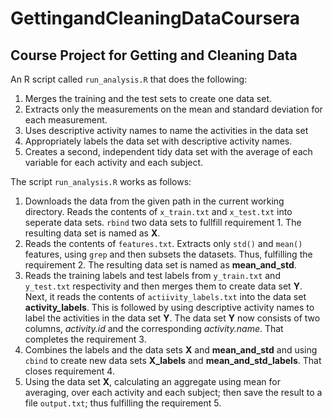 GettingandCleaningDataCoursera
==============================

Course Project for Getting and Cleaning Data
--------------------------------------------
An R script called `run_analysis.R` that does the following:

1. Merges the training and the test sets to create one data set.
2. Extracts only the measurements on the mean and standard deviation for each measurement.
3. Uses descriptive activity names to name the activities in the data set
4. Appropriately labels the data set with descriptive activity names.
5. Creates a second, independent tidy data set with the average of each variable for each activity and each subject.

The script `run_analysis.R` works as follows:

1.  Downloads the data from the given path in the current working directory. Reads the contents of `x_train.txt` and `x_test.txt` into seperate data sets. `rbind` two data sets to fullfill requirement 1. The resulting data set is named as **X**.
2.  Reads the contents of `features.txt`. Extracts only `std()` and `mean()` features, using `grep` and then subsets the datasets. Thus, fulfilling the requirement 2. The resulting data set is named as **mean_and_std**.
3.  Reads the training labels and test labels from `y_train.txt` and `y_test.txt` respectivity and then merges them to create data set **Y**. Next, it reads the contents of `actiivity_labels.txt` into the data set **activity_labels**. This is followed by using descriptive activity names to label the activities in the data set **Y**. The data set **Y** now consists of two columns, *activity.id* and the corresponding *activity.name*. That completes the requirement 3.
4.  Combines the labels and the data sets **X** and **mean_and_std** and using `cbind` to create new data sets **X_labels** and **mean_and_std_labels**. That closes requirement 4.
5.  Using the data set **X**, calculating an aggregate using mean for averaging, over each activity and each subject; then save the result to a file `output.txt`; thus fulfilling the requirement 5.

